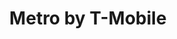 ---
title: "Metro by T-Mobile"
url: /columbus/metro-by-t-mobile-parsons-avenue/
shop: mobile phone
---